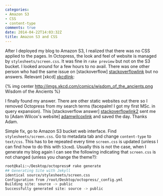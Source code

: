 ```yaml
---
categories:
- Amazon S3
- CSS
- content-type
comments: true
date: 2014-04-22T14:03:32Z
title: Amazon S3 and CSS
---
```


After I deployed my blog to Amazon S3, I realized that there was no CSS applied to the pages. In Octopress, the look and feel of website is managed by ```stylesheets/screen.css```. It was fine in ```rake preview``` but not on the S3 bucket. I looked around for a few hours to no avail. There was one other person who had the same issue on [stackoverflow] [stackoverflowlink] but no answers. Relevant [xkcd] [xkcdlink]:

{% img center http://imgs.xkcd.com/comics/wisdom_of_the_ancients.png Wisdom of the Ancients %}

I finally found my answer. There are other static websites out there so I removed Octopress from my search terms (facepalm! I got my first MSc. in query expansion). This [stackoverflow answer] [stackoverflowlink2] sent me to [Adam Wilcox's website] [adamwilcoxlink] and saved the day. Thanks Adam.

Simple fix, go to Amazon S3 bucket web interface. Find ```stylesheets/screen.css```. Go to metadata tab and change ```content-type``` to ```text/css```. This has to be repeated every time ```screen.css``` is updated (unless I can find how to do this with ```S3cmd```). Usually this is not the case, when I generate my blog again I can see the following indicating that ```screen.css``` is not changed (unless you change the theme?):

``` bash
root@kali:~/Desktop/octopress# rake generate
## Generating Site with Jekyll
identical source/stylesheets/screen.css 
Configuration from /root/Desktop/octopress/_config.yml
Building site: source -> public
Successfully generated site: source -> public
```

[stackoverflowlink]: http://stackoverflow.com/questions/17138615/discrepency-in-rake-preview-vs-rake-deploy
[stackoverflowlink2]: http://stackoverflow.com/a/14807743
[xkcdlink]: https://xkcd.com/979/
[adamwilcoxlink]: http://www.adamwilcox.org/2012/05/04/css-on-amazon-s3/

